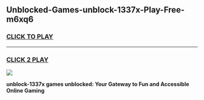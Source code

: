 
## Unblocked-Games-unblock-1337x-Play-Free-m6xq6
<h3>
<a href="https://premium76.site?title=unblock-1337x&ref=23A">CLICK TO PLAY</a></h3>
<hr>

<h3>
<a href="https://premium76.site?title=unblock-1337x&ref=23A">CLICK 2 PLAY</a>
  
</h3>

<a href="https://premium76.site?title=unblock-1337x&ref=23A"><img src="https://clearcache.store/games.png"></a>


**unblock-1337x games unblocked: Your Gateway to Fun and Accessible Online Gaming**
